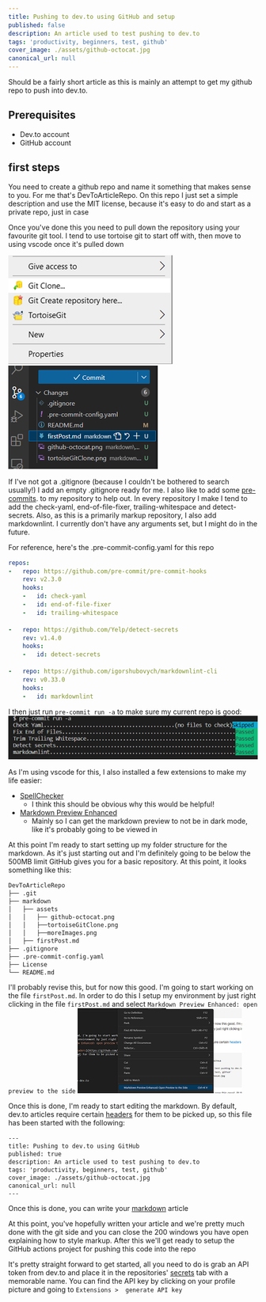 ```yaml
---
title: Pushing to dev.to using GitHub and setup
published: false
description: An article used to test pushing to dev.to
tags: 'productivity, beginners, test, github'
cover_image: ./assets/github-octocat.jpg
canonical_url: null
---
```


Should be a fairly short article as this is mainly an attempt to get my github repo to push into dev.to.

## Prerequisites
- Dev.to account
- GitHub account

## first steps

You need to create a github repo and name it something that makes sense to you. For me that's DevToArticleRepo. On this repo I just set a simple description and use the MIT license, because it's easy to do and start as a private repo, just in case

Once you've done this you need to pull down the repository using your favourite git tool.  I tend to use tortoise git to start off with, then move to using vscode once it's pulled down 


![](assets/tortoiseGitClone.png)![](assets/vscodeGitcommit.png)

If I've not got a .gitignore (because I couldn't be bothered to search usually!) I add an empty .gitignore ready for me. I also like to add some [pre-commits](https://pre-commit.com/).  to my repository to help out.  In every repository I make I tend to add the check-yaml,  end-of-file-fixer, trailing-whitespace and detect-secrets.  Also, as this is a primarily markup repository, I also add markdownlint. I currently don't have any arguments set, but I might do in the future.

For reference, here's the .pre-commit-config.yaml for this repo

```yaml
repos:
-   repo: https://github.com/pre-commit/pre-commit-hooks
    rev: v2.3.0
    hooks:
    -   id: check-yaml
    -   id: end-of-file-fixer
    -   id: trailing-whitespace

-   repo: https://github.com/Yelp/detect-secrets
    rev: v1.4.0
    hooks:
    -   id: detect-secrets

-   repo: https://github.com/igorshubovych/markdownlint-cli
    rev: v0.33.0
    hooks:
    -   id: markdownlint
```

I then just run `pre-commit run -a` to make sure my current repo is good:
![Alt text](assets/preCommitCheck.png)

As I'm using vscode for this, I also installed a few extensions to make my life easier:
- [SpellChecker](https://marketplace.visualstudio.com/items?itemName=swyphcosmo.spellchecker)
    - I think this should be obvious why this would be helpful!
- [Markdown Preview Enhanced](https://marketplace.visualstudio.com/items?itemName=shd101wyy.markdown-preview-enhanced)
    - Mainly so I can get the markdown preview to not be in dark mode, like it's probably going to be viewed in

At this point I'm ready to start setting up my folder structure for the markdown.  As it's just starting out and I'm definitely going to be below the 500MB limit GitHub gives you for a basic repository.  At this point, it looks something like this:

```
DevToArticleRepo
├── .git
├── markdown
│   ├── assets
│   │   ├── github-octocat.png
│   │   ├──tortoiseGitClone.png
│   │   ├──moreImages.png
│   ├── firstPost.md
├── .gitignore
├── .pre-commit-config.yaml
├── License
└── README.md
```
I'll probably revise this, but for now this good. I'm going to start working on the file `firstPost.md`. In order to do this I setup my environment by just right clicking in the file `firstPost.md` and select `Markdown Preview Enhanced: open preview to the side` 
![Alt text](assets/markdownPreview.png)

Once this is done, I'm ready to start editing the markdown. By default, dev.to articles require certain [headers](https://github.com/sinedied/devto-github-template/blob/main/posts/example.md) for them to be picked up, so this file has been started with the following:

```
---
title: Pushing to dev.to using GitHub
published: true
description: An article used to test pushing to dev.to
tags: 'productivity, beginners, test, github'
cover_image: ./assets/github-octocat.jpg
canonical_url: null
---
```
Once this is done, you can write your [markdown](https://github.com/adam-p/markdown-here/wiki/Markdown-Cheatsheet) article

At this point, you've hopefully written your article and we're pretty much done with the git side and you can close the 200 windows you have open explaining how to style markup. After this we'll get ready to setup the GitHub actions project for pushing this code into the repo

It's pretty straight forward to get started, all you need to do is grab an API token from dev.to and place it in the repositories' [secrets](https://docs.github.com/en/actions/security-guides/encrypted-secrets) tab with a memorable name.  You can find the API key by clicking on your profile picture and going to `Extensions >  generate API key`

